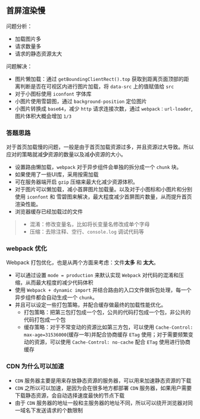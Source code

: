 ## 首屏渲染慢

问题分析：
- 加载图片多
- 请求数量多
- 请求的静态资源太大

问题解决：
- 图片懒加载：通过 `getBoundingClientRect().top` 获取到距离页面顶部的距离判断是否在可视区内进行图片加载，将 `data-src` 上的值赋值给 `src`
- 对于小图标使用 `iconfont` 字体库
- 小图片使用雪碧图，通过 `background-position` 定位图片
- 小图片转换成 `base64`，减少 `http` 请求连接次数，通过 `webpack：url-loader`,图片体积大概会增加 `1/3`

### 答题思路

对于首页加载慢的问题，一般是由于首页加载资源过多，并且资源过大导致。所以应对的策略就减**少**资源的数量以及减**小**资源的大小。
- 设置路由懒加载，`webpack` 对于异步组件会单独的拆分成一个 `chunk` 块。
- 如果使用了一些UI库，采用按需加载
- 可在服务器端开启 `gzip` 压缩来最大化减少资源体积。
- 对于图片可以懒加载，减小首屏图片加载量。以及对于小图标和小图片和分别使用 `iconfont` 和 雪碧图来解决，最大程度减少首屏图片数量，从而提升首页渲染性能。
- 浏览器缓存已经加载过的文件

>- 混淆：修改变量名，比如将长变量名修改成单个字母
>- 压缩：去除注释、空行、`console.log` 调试代码等

### webpack 优化


Webpack 打包优化，也是从两个方面来考虑：文件**太多** 和 **太大**。

- 可以通过设置 `mode = production` 来默认实现 `Webpack` 对代码的混淆和压缩，从而最大程度的减少代码体积
- 使用 `Webpack + dynamic import` 并结合路由的入口文件做拆包处理，每一个异步组件都会自动生成一个 `chunk`。
- 并且可以设定一些打包策略，并配合缓存做最终的加载性能优化。
    - 打包策略：把第三包打包成一个包，公共的代码打包成一个包，非公共的代码打包成一个包
    - 缓存策略：对于不常变动的资源比如第三方包，可以使用 `Cache-Control: max-age=31536000`(缓存一年)并配合协商缓存 `ETag` 使用；对于需要频繁变动的资源，可以使用 `Cache-Control: no-cache` 配合 `ETag` 使用进行协商缓存

### CDN 为什么可以加速

- `CDN` 服务器主要是用来存放静态资源的服务器，可以用来加速静态资源的下载
- `CDN` 之所以可以加速，是因为会在很多地方都部署 `CDN` 服务器，如果用户需要下载静态资源，会自动选择速度最快的节点下载
- 由于 `CDN` 服务器的地址一般和主服务器的地址不同，所以可以绕开浏览器对同一域名下发送请求的个数限制






